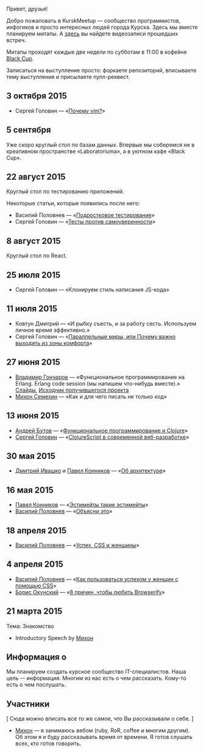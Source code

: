 Привет, друзья!

Добро пожаловать в KurskMeetup — сообщество программистов, инфогиков и просто интересных людей города Курска. Здесь мы вместе планируем митапы. А [здесь](http://www.youtube.com/channel/UCTyKgAbpgMEwfETFEE4aFpw) вы найдете видеозаписи прошедших встреч.

Митапы проходят каждые две недели по субботам в 11:00 в кофейне [Black Cup](https://maps.yandex.ru/8/kursk/?ll=36.192801%2C51.743227&z=18&whatshere%5Bpoint%5D=36.193775%2C51.743299&whatshere%5Bzoom%5D=18).

Записаться на выступление просто: форкаете репозиторий, вписываете тему выступления и присылаете пулл-реквест.

## 3 октября 2015

* Сергей Головин — &laquo;[Почему vim?](http://daynin.github.io/why-vim/#/)&raquo;

## 5 сентября

Уже скоро круглый стол по базам данных. Впервые мы соберемся не в креативном пространстве &laquo;Laboratoriumа&raquo;, а в уютном кафе &laquo;Black Cup&raquo;.

## 22 август 2015

Круглый стол по тестированию приложений.

Некоторые статьи, которые появились после него:

* Василий Половнев — &laquo;[Подростковое тестирование](http://vasily.polovnyov.ru/posts/teenage-testing.html)&raquo;
* Сергей Головин — &laquo;[Тесты против самоуверенности](http://daynin.github.io/post/tests-vs-self-confidence/)&raquo;

## 8 август 2015

Круглый стол по React.

## 25 июля 2015

* Сергей Головин — &laquo;Клонируем стиль написания JS-кода&raquo;

## 11 июля 2015

* Ковтун Дмитрий — &laquo;И рыбку съесть, и за работу сесть. Используем личное время эффективно.&raquo;
* Сергей Головин — &laquo;[Параллельные миры, или Почему важно выходить из зоны комфорта](http://daynin.github.io/parallel-worlds/#/)&raquo;

## 27 июня 2015

* [Владимир Гончаров](https://github.com/cleverfox) — &laquo;Функциональное программирование на Erlang. Erlang code session (мы напишем что-нибудь вместе).&raquo;
  [Слайды](https://github.com/cleverfox/erlang_presentation),
  [Исходник получившегося проекта](https://github.com/kurskmeetup/erlang_demo_chat)
* [Михон Семехин](https://github.com/diversiya) — &laquo;Как и для чего писать не только код&raquo;

## 13 июня 2015

* [Андрей Бутов](https://github.com/abtv) — &laquo;[Функциональное программирование и Clojure](http://abtv.github.io/fp-clojure-presentation/#/)&raquo;
* [Сергей Головин](https://github.com/daynin) — &laquo;[ClojureScript в современной веб-разработке](http://daynin.github.io/clojurescript-presentation/#/)&raquo;

## 30 мая 2015

* [Дмитрий Ивашко](https://github.com/dmitriiivashko) и [Павел Конников](https://github.com/pakon) — &laquo;[Об архитектуре](http://www.youtube.com/watch?v=e2BSKtdNFJY)&raquo;

## 16 мая 2015

* [Павел Конников](https://github.com/pakon) — &laquo;[Эстимейты такие эстимейты](https://docs.google.com/presentation/d/1QVVE2ofs9FISixWOXFtKmUJua-Re-e0acxrAQ28vnXs/edit)&raquo;
* [Василий Половнев](https://github.com/vast) — &laquo;[Объясни это](http://kurskmeetup.github.io/explain-this-keynote/)&raquo;


## 18 апреля 2015

* [Василий Половнев](https://github.com/vast) — &laquo;[Успех, CSS и женщины](http://kurskmeetup.github.io/keynote-success-with-css/part2.html)&raquo;

## 4 апреля 2015

* [Василий Половнев](https://github.com/vast) — &laquo;[Как пользоваться успехом у женщин с помощью CSS](https://kurskmeetup.github.io/keynote-success-with-css)&raquo;
* [Борис Окунский](https://github.com/inca) — &laquo;[8 причин, чтобы любить Browserify](https://kurskmeetup.github.io/keynote-browserify)&raquo;

## 21 марта 2015

Тема: Знакомство

* Introductory Speech by [Михон](https://github.com/diversiya)

## Информация о

Мы планируем создать курское сообщество IT-специалистов. Наша цель -- информация.
Многим из нас есть о чем рассказать. Кому-то есть о чем послушать.

## Участники


[ Сюда можно вписать все то же самое, что Вы рассказывали о себе. ]

* [Михон](https://github.com/diversiya) — я занимаюсь вебом (ruby, RoR, coffee и многим другим). Об этом я и буду рассказывать время от времени. Я готов слушать всех, кто готов говорить.

